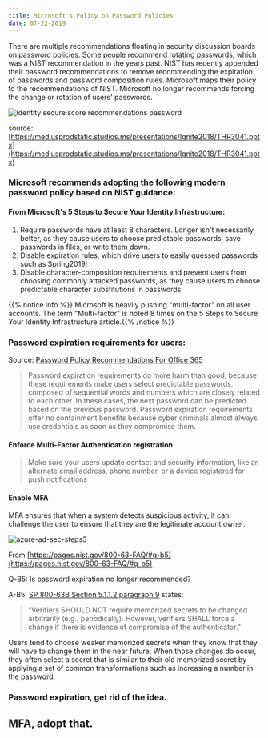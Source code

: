 ```yaml
---
title: Microsoft's Policy on Password Policies
date: 07-22-2019
---
```

There are multiple recommendations floating in security discussion boards on password policies. Some people recommend rotating passwords, which was a NIST recommendation in the years past. NIST has recently appended their password recommendations to remove recommending the expiration of passwords and password composition rules. Microsoft maps their policy to the recommendations of NIST. Microsoft no longer recommends forcing the change or rotation of users' passwords.

![identity secure score recommendations password](/blog/2019/images/pwdpolicy.png?classes=shadow&width=60pc)

source: [https://mediusprodstatic.studios.ms/presentations/Ignite2018/THR3041.pptx](https://mediusprodstatic.studios.ms/presentations/Ignite2018/THR3041.pptx)

### Microsoft recommends adopting the following modern password policy based on NIST guidance:

#### From Microsoft's 5 Steps to Secure Your Identity Infrastructure:

1. Require passwords have at least 8 characters. Longer isn't necessarily better, as they cause users to choose predictable passwords, save passwords in files, or write them down.
1. Disable expiration rules, which drive users to easily guessed passwords such as Spring2019!
1. Disable character-composition requirements and prevent users from choosing commonly attacked passwords, as they cause users to choose predictable character substitutions in passwords.

{{% notice info %}} 
Microsoft is heavily pushing "multi-factor" on all user accounts.  The term "Multi-factor" is noted 8 times on the 5 Steps to Secure Your Identity Infrastructure article.{{% /notice %}}

### Password expiration requirements for users:

Source: [Password Policy Recommendations For Office 365](https://docs.microsoft.com/en-us/microsoft-365/admin/misc/password-policy-recommendations?view=o365-worldwide)

>  Password expiration requirements do more harm than good, because these requirements make users select predictable passwords, composed of sequential words and numbers which are closely related to each other. In these cases, the next password can be predicted based on the previous password. Password expiration requirements offer no containment benefits because cyber criminals almost always use credentials as soon as they compromise them.

#### Enforce Multi-Factor Authentication registration
> Make sure your users update contact and security information, like an alternate email address, phone number, or a device registered for push notifications

#### Enable MFA
MFA ensures that when a system detects suspicious activity, it can challenge the user to ensure that they are the legitimate account owner.

![azure-ad-sec-steps3](/blog/2019/images/azure-ad-sec-steps3.png?classes=shadow&width=40pc)
 

From [https://pages.nist.gov/800-63-FAQ/#q-b5](https://pages.nist.gov/800-63-FAQ/#q-b5)

Q-B5: Is password expiration no longer recommended?

A-B5: [SP 800-63B Section 5.1.1.2 paragraph 9](https://pages.nist.gov/800-63-3/sp800-63b.html#memsecretver) states:

> “Verifiers SHOULD NOT require memorized secrets to be changed arbitrarily (e.g., periodically). However, verifiers SHALL force a change if there is evidence of compromise of the authenticator.”

Users tend to choose weaker memorized secrets when they know that they will have to change them in the near future. When those changes do occur, they often select a secret that is similar to their old memorized secret by applying a set of common transformations such as increasing a number in the password.

### Password expiration, get rid of the idea.
## MFA, adopt that.